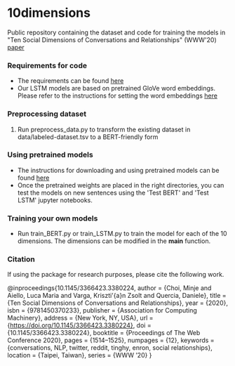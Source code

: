 # 10dimensions
Public repository containing the dataset and code for training the models in "Ten Social Dimensions of Conversations and Relationships" (WWW'20) [paper](https://dl.acm.org/doi/abs/10.1145/3366423.3380224)

### Requirements for code
- The requirements can be found [here](requirements.txt)
- Our LSTM models are based on pretrained GloVe word embeddings. Please refer to the instructions for setting the word embeddings [here](weights/embeddings/README.md)

### Preprocessing dataset

1. Run preprocess_data.py to transform the existing dataset in data/labeled-dataset.tsv to a BERT-friendly form

### Using pretrained models
- The instructions for downloading and using pretrained models can be found [here](weights/README.md)
- Once the pretrained weights are placed in the right directories, you can test the models on new sentences using the 'Test BERT' and 'Test LSTM' jupyter notebooks.

### Training your own models
- Run train_BERT.py or train_LSTM.py to train the model for each of the 10 dimensions. The dimensions can be modified in the __main__ function.

### Citation
If using the package for research purposes, please cite the following work.

@inproceedings{10.1145/3366423.3380224,
author = {Choi, Minje and Aiello, Luca Maria and Varga, Kriszti\'{a}n Zsolt and Quercia, Daniele},
title = {Ten Social Dimensions of Conversations and Relationships},
year = {2020},
isbn = {9781450370233},
publisher = {Association for Computing Machinery},
address = {New York, NY, USA},
url = {https://doi.org/10.1145/3366423.3380224},
doi = {10.1145/3366423.3380224},
booktitle = {Proceedings of The Web Conference 2020},
pages = {1514–1525},
numpages = {12},
keywords = {conversations, NLP, twitter, reddit, tinghy, enron, social relationships},
location = {Taipei, Taiwan},
series = {WWW ’20}
}
